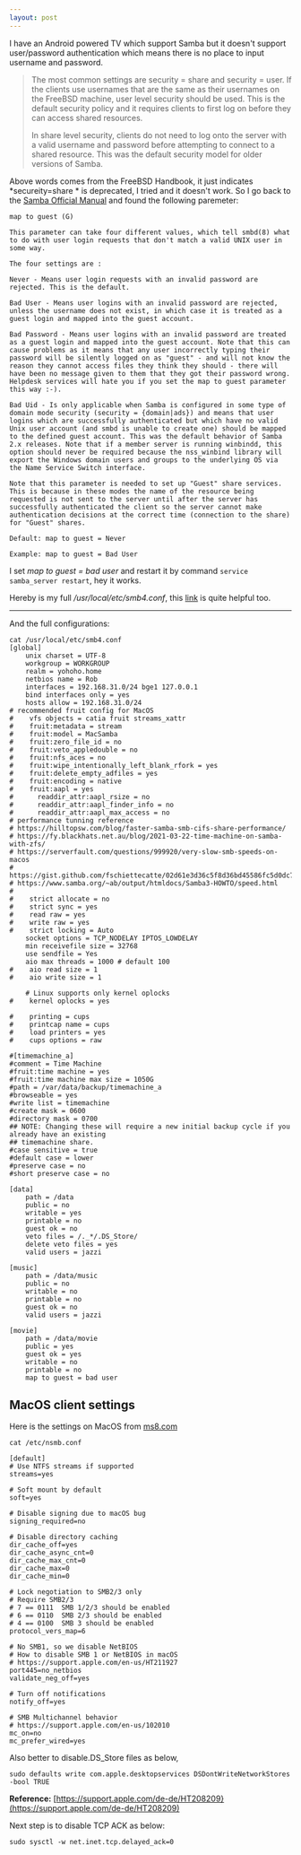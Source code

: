 ```yaml
---
layout: post
---
```


I have an Android powered TV which support Samba but it doesn't support user/password authentication which means there is no place to input username and password.

>The most common settings are security = share and security = user. If the clients use usernames that are the same as their usernames on the FreeBSD machine, user level security should be used. This is the default security policy and it requires clients to first log on before they can access shared resources.
>
>In share level security, clients do not need to log onto the server with a valid username and password before attempting to connect to a shared resource. This was the default security model for older versions of Samba.

Above words comes from the FreeBSD Handbook, it just indicates *secureity=share * is deprecated, I tried and it doesn't work. So I go back to the [Samba Official Manual](https://www.samba.org/samba/docs/current/man-html/smb.conf.5.html) and found the following paremeter:

```
map to guest (G)

This parameter can take four different values, which tell smbd(8) what to do with user login requests that don't match a valid UNIX user in some way.

The four settings are :

Never - Means user login requests with an invalid password are rejected. This is the default.

Bad User - Means user logins with an invalid password are rejected, unless the username does not exist, in which case it is treated as a guest login and mapped into the guest account.

Bad Password - Means user logins with an invalid password are treated as a guest login and mapped into the guest account. Note that this can cause problems as it means that any user incorrectly typing their password will be silently logged on as "guest" - and will not know the reason they cannot access files they think they should - there will have been no message given to them that they got their password wrong. Helpdesk services will hate you if you set the map to guest parameter this way :-).

Bad Uid - Is only applicable when Samba is configured in some type of domain mode security (security = {domain|ads}) and means that user logins which are successfully authenticated but which have no valid Unix user account (and smbd is unable to create one) should be mapped to the defined guest account. This was the default behavior of Samba 2.x releases. Note that if a member server is running winbindd, this option should never be required because the nss_winbind library will export the Windows domain users and groups to the underlying OS via the Name Service Switch interface.

Note that this parameter is needed to set up "Guest" share services. This is because in these modes the name of the resource being requested is not sent to the server until after the server has successfully authenticated the client so the server cannot make authentication decisions at the correct time (connection to the share) for "Guest" shares.

Default: map to guest = Never

Example: map to guest = Bad User
```

I set *map to guest = bad user* and restart it by command `service samba_server restart`, hey it works.

Hereby is my full */usr/local/etc/smb4.conf*, this [link](https://www.server-world.info/en/note?os=FreeBSD_14&p=samba&f=1) is quite helpful too.

---

And the full configurations:

```
cat /usr/local/etc/smb4.conf
[global]
    unix charset = UTF-8
    workgroup = WORKGROUP
    realm = yohoho.home
    netbios name = Rob
    interfaces = 192.168.31.0/24 bge1 127.0.0.1
    bind interfaces only = yes
    hosts allow = 192.168.31.0/24
# recommended fruit config for MacOS
#    vfs objects = catia fruit streams_xattr  
#    fruit:metadata = stream
#    fruit:model = MacSamba
#    fruit:zero_file_id = no
#    fruit:veto_appledouble = no
#    fruit:nfs_aces = no
#    fruit:wipe_intentionally_left_blank_rfork = yes 
#    fruit:delete_empty_adfiles = yes 
#    fruit:encoding = native
#    fruit:aapl = yes
#      readdir_attr:aapl_rsize = no
#      readdir_attr:aapl_finder_info = no
#      readdir_attr:aapl_max_access = no
# performance tunning reference 
# https://hilltopsw.com/blog/faster-samba-smb-cifs-share-performance/
# https://fy.blackhats.net.au/blog/2021-03-22-time-machine-on-samba-with-zfs/
# https://serverfault.com/questions/999920/very-slow-smb-speeds-on-macos
# https://gist.github.com/fschiettecatte/02d61e3d36c5f8d36bd45586fc5d0dc7
# https://www.samba.org/~ab/output/htmldocs/Samba3-HOWTO/speed.html
#
#    strict allocate = no
#    strict sync = yes
#    read raw = yes
#    write raw = yes
#    strict locking = Auto
    socket options = TCP_NODELAY IPTOS_LOWDELAY
    min receivefile size = 32768
    use sendfile = Yes
    aio max threads = 1000 # default 100
#    aio read size = 1
#    aio write size = 1

    # Linux supports only kernel oplocks
#    kernel oplocks = yes

#    printing = cups
#    printcap name = cups
#    load printers = yes
#    cups options = raw

#[timemachine_a]
#comment = Time Machine
#fruit:time machine = yes
#fruit:time machine max size = 1050G
#path = /var/data/backup/timemachine_a
#browseable = yes
#write list = timemachine
#create mask = 0600
#directory mask = 0700
## NOTE: Changing these will require a new initial backup cycle if you already have an existing
## timemachine share.
#case sensitive = true
#default case = lower
#preserve case = no
#short preserve case = no

[data]
    path = /data
    public = no
    writable = yes
    printable = no
    guest ok = no
    veto files = /._*/.DS_Store/
    delete veto files = yes
    valid users = jazzi

[music]
    path = /data/music
    public = no
    writable = no
    printable = no
    guest ok = no
    valid users = jazzi

[movie]
    path = /data/movie
    public = yes
    guest ok = yes
    writable = no
    printable = no
    map to guest = bad user
```

## MacOS client settings

Here is the settings on MacOS from [ms8.com](https://www.ms8.com/enhancing-macos-smb-stability-and-usability-with-custom-configurations/)

```
cat /etc/nsmb.conf

[default]
# Use NTFS streams if supported
streams=yes

# Soft mount by default
soft=yes

# Disable signing due to macOS bug
signing_required=no

# Disable directory caching
dir_cache_off=yes
dir_cache_async_cnt=0
dir_cache_max_cnt=0
dir_cache_max=0
dir_cache_min=0

# Lock negotiation to SMB2/3 only
# Require SMB2/3
# 7 == 0111  SMB 1/2/3 should be enabled
# 6 == 0110  SMB 2/3 should be enabled
# 4 == 0100  SMB 3 should be enabled
protocol_vers_map=6

# No SMB1, so we disable NetBIOS
# How to disable SMB 1 or NetBIOS in macOS
# https://support.apple.com/en-us/HT211927
port445=no_netbios
validate_neg_off=yes

# Turn off notifications
notify_off=yes

# SMB Multichannel behavior
# https://support.apple.com/en-us/102010
mc_on=no
mc_prefer_wired=yes
```

Also better to disable.DS_Store files as below, 

`sudo defaults write com.apple.desktopservices DSDontWriteNetworkStores -bool TRUE`

**Reference:** [https://support.apple.com/de-de/HT208209}(https://support.apple.com/de-de/HT208209)

Next step is to disable TCP ACK as below:

`sudo sysctl -w net.inet.tcp.delayed_ack=0` 
